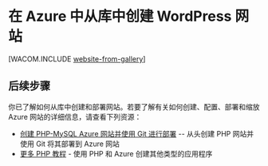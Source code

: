 <properties linkid="develop-php-website-from-gallery" urlDisplayName="Web site from Gallery" pageTitle="WordPress Web site from Gallery - Azure tutorial" metaKeywords="Azure create website WordPress, Azure WordPress, WordPress blog Azure" description="A tutorial that teaches you how to create a new Azure web site for a WordPress blog, and then deploy it through the Management Portal." metaCanonical="" services="web-sites" documentationCenter="PHP" title="Create a WordPress web site from the gallery in Azure" authors="" solutions="" manager="" editor="" />
<tags ms.service="web-sites"
    ms.date="03/24/2015"
    wacn.date="04/11/2015"
    />

# 在 Azure 中从库中创建 WordPress 网站

[WACOM.INCLUDE [website-from-gallery][website-from-gallery]]

## <a name="nextsteps"></a> 后续步骤

你已了解如何从库中创建和部署网站。若要了解有关如何创建、配置、部署和缩放 Azure 网站的详细信息，请查看下列资源：

-   [创建 PHP-MySQL Azure 网站并使用 Git 进行部署][创建 PHP-MySQL Azure 网站并使用 Git 进行部署] -- 从头创建 PHP 网站并使用 Git 将其部署到 Azure 网站
-   [更多 PHP 教程][更多 PHP 教程] - 使用 PHP 和 Azure 创建其他类型的应用程序

  [website-from-gallery]: ../includes/website-from-gallery.md
  [创建 PHP-MySQL Azure 网站并使用 Git 进行部署]: /en-us/develop/php/tutorials/website-w-mysql-and-git/
  [更多 PHP 教程]: /en-us/develop/php/tutorials/
